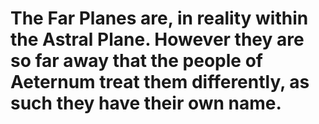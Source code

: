 # The Far Planes are, in reality within the Astral Plane. However they are so far away that the people of Aeternum treat them differently, as such they have their own name.